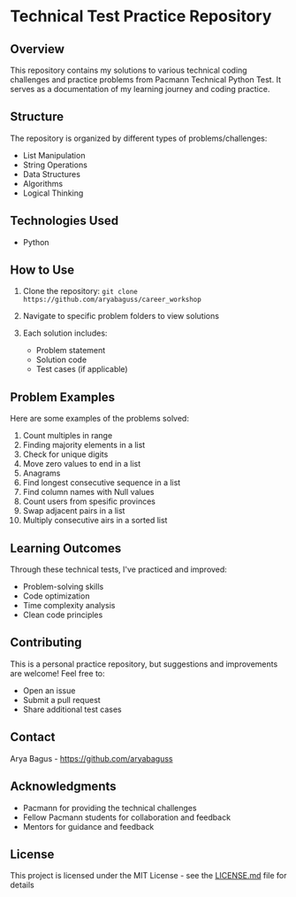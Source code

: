 # Technical Test Practice Repository

## Overview
This repository contains my solutions to various technical coding challenges and practice problems from Pacmann Technical Python Test. It serves as a documentation of my learning journey and coding practice.

## Structure
The repository is organized by different types of problems/challenges:
- List Manipulation
- String Operations
- Data Structures
- Algorithms
- Logical Thinking

## Technologies Used
- Python

## How to Use
1. Clone the repository:
```git clone https://github.com/aryabaguss/career_workshop```

2. Navigate to specific problem folders to view solutions

3. Each solution includes:
   - Problem statement
   - Solution code
   - Test cases (if applicable)

## Problem Examples
Here are some examples of the problems solved:
1. Count multiples in range
2. Finding majority elements in a list
3. Check for unique digits
4. Move zero values to end in a list
5. Anagrams
6. Find longest consecutive sequence in a list
7. Find column names with Null values
8. Count users from spesific provinces
9. Swap adjacent pairs in a list
10. Multiply consecutive airs in a sorted list


## Learning Outcomes
Through these technical tests, I've practiced and improved:
- Problem-solving skills
- Code optimization
- Time complexity analysis
- Clean code principles

## Contributing
This is a personal practice repository, but suggestions and improvements are welcome! Feel free to:
- Open an issue
- Submit a pull request
- Share additional test cases

## Contact
Arya Bagus - https://github.com/aryabaguss 

## Acknowledgments
- Pacmann for providing the technical challenges
- Fellow Pacmann students for collaboration and feedback
- Mentors for guidance and feedback

## License
This project is licensed under the MIT License - see the [LICENSE.md](LICENSE.md) file for details